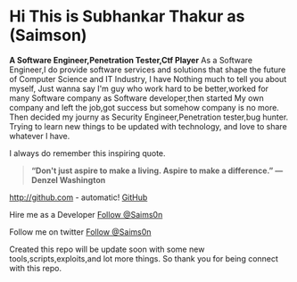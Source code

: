 # Hi This is Subhankar Thakur as (Saimson)
**A Software Engineer,Penetration Tester,Ctf Player**
As a Software Engineer,I do provide software services and solutions that shape the future of Computer Science and IT Industry,
I have Nothing much to tell you about myself,
Just wanna say I'm guy who work hard to be better,worked for many 
Software company as Software developer,then started My own company
and left the job,got success but somehow company is no more.
Then decided my journy as Security Engineer,Penetration tester,bug hunter.
Trying to learn new things to be updated with technology,
and love to share whatever I have.


I always do remember this inspiring quote.
> **“Don't just aspire to make a living. Aspire to make a difference.” 
                                               —Denzel Washington**

http://github.com - automatic!
[GitHub](http://github.com)

Hire me as a Developer
<a class="github"
href="https://www.fiverr.com/singhsaim">
Follow @Saims0n</a>

Follow me on twitter
<a class="twitter-follow-button"
  href="https://twitter.com/saims0n">
Follow @Saims0n</a>
 
 


Created this repo will be update soon with some new tools,scripts,exploits,and lot more things.
  So thank you for being connect with this repo.
